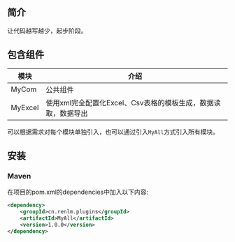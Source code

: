 ## 简介
让代码越写越少，起步阶段。

## 包含组件
| 模块                |    介绍                                                                             |
| -------------------|---------------------------------------------------------------------------------- |
| MyCom              |     公共组件                                                                         |
| MyExcel            |     使用xml完全配置化Excel、Csv表格的模板生成，数据读取，数据导出                                  |

可以根据需求对每个模块单独引入，也可以通过引入`MyAll`方式引入所有模块。

## 安装

### Maven
在项目的pom.xml的dependencies中加入以下内容:

```xml
<dependency>
    <groupId>cn.renlm.plugins</groupId>
    <artifactId>MyAll</artifactId>
    <version>1.0.0</version>
</dependency>
```

